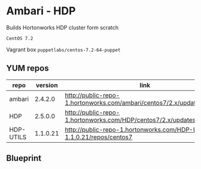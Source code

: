 # Ambari - HDP

Builds Hortonworks HDP cluster form scratch

`CentOS 7.2`
 
Vagrant box `puppetlabs/centos-7.2-64-puppet`

## YUM repos

| repo  | version | link |
| -------------| ----------- | --------------------------------------------------------------------------- |
| ambari       | 2.4.2.0     | http://public-repo-1.hortonworks.com/ambari/centos7/2.x/updates/2.4.2.0     |
| HDP          | 2.5.0.0     | http://public-repo-1.hortonworks.com/HDP/centos7/2.x/updates/2.5.0.0        |
| HDP-UTILS    | 1.1.0.21    | http://public-repo-1.hortonworks.com/HDP-UTILS-1.1.0.21/repos/centos7       |


## Blueprint